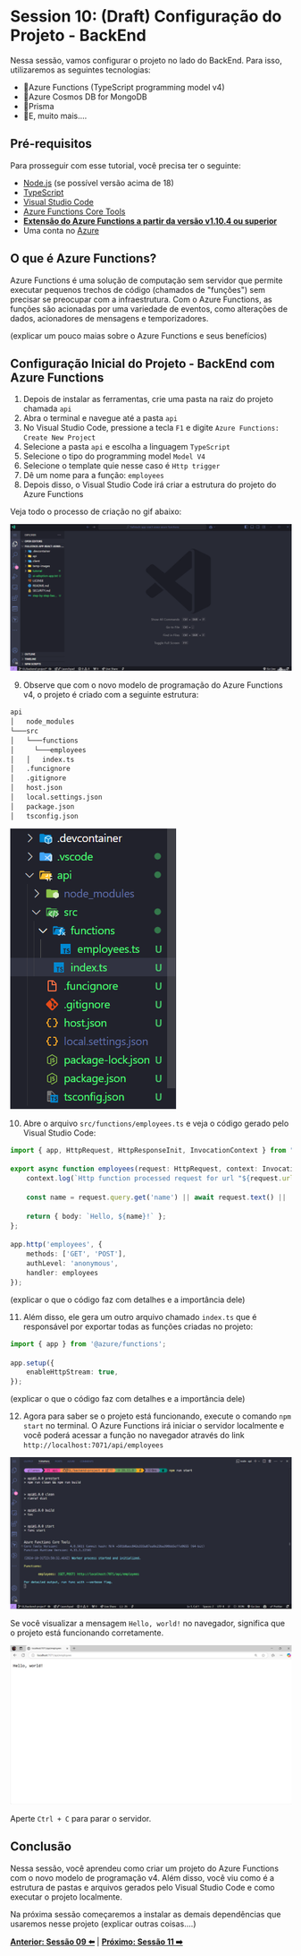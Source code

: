 # Session 10: (Draft) Configuração do Projeto - BackEnd

Nessa sessão, vamos configurar o projeto no lado do BackEnd. Para isso, utilizaremos as seguintes tecnologias:

- 🔹Azure Functions (TypeScript programming model v4)
- 🔹Azure Cosmos DB for MongoDB
- 🔹Prisma
- 🔹E, muito mais....

## Pré-requisitos

Para prosseguir com esse tutorial, você precisa ter o seguinte:

- [Node.js](https://nodejs.org/en/download/) (se possível versão acima de 18)
- [TypeScript](https://www.typescriptlang.org/)
- [Visual Studio Code](https://code.visualstudio.com/download)
- [Azure Functions Core Tools](https://learn.microsoft.com/pt-br/azure/azure-functions/functions-run-local?tabs=windows%2Cisolated-process%2Cnode-v4%2Cpython-v2%2Chttp-trigger%2Ccontainer-apps&pivots=programming-language-csharp#install-the-azure-functions-core-tools)
- **[Extensão do Azure Functions a partir da versão v1.10.4 ou superior](https://marketplace.visualstudio.com/items?itemName=ms-azuretools.vscode-azurefunctions)**
- Uma conta no [Azure](https://azure.microsoft.com/pt-br/free/)

## O que é Azure Functions?

Azure Functions é uma solução de computação sem servidor que permite executar pequenos trechos de código (chamados de "funções") sem precisar se preocupar com a infraestrutura. Com o Azure Functions, as funções são acionadas por uma variedade de eventos, como alterações de dados, acionadores de mensagens e temporizadores.

(explicar um pouco maias sobre o Azure Functions e seus benefícios)

## Configuração Inicial do Projeto - BackEnd com Azure Functions

1. Depois de instalar as ferramentas, crie uma pasta na raiz do projeto chamada `api`
2. Abra o terminal e navegue até a pasta `api`
3. No Visual Studio Code, pressione a tecla `F1` e digite `Azure Functions: Create New Project`
4. Selecione a pasta `api` e escolha a linguagem `TypeScript`
5. Selecione o tipo do programming model `Model V4`
6. Selecione o template quie nesse caso é `Http trigger`
7. Dê um nome para a função: `employees`
8. Depois disso, o Visual Studio Code irá criar a estrutura do projeto do Azure Functions

Veja todo o processo de criação no gif abaixo:

![Azure Functions](../images/create-functions-project.gif)

9. Observe que com o novo modelo de programação do Azure Functions v4, o projeto é criado com a seguinte estrutura:

```bash
api
│   node_modules
└───src
│   └───functions
│     └───employees
│   │   index.ts
│   .funcignore
│   .gitignore
│   host.json
│   local.settings.json
│   package.json
│   tsconfig.json
```

![alt text](../images/functions-structure.png)

10. Abre o arquivo `src/functions/employees.ts` e veja o código gerado pelo Visual Studio Code:

```typescript
import { app, HttpRequest, HttpResponseInit, InvocationContext } from "@azure/functions";

export async function employees(request: HttpRequest, context: InvocationContext): Promise<HttpResponseInit> {
    context.log(`Http function processed request for url "${request.url}"`);

    const name = request.query.get('name') || await request.text() || 'world';

    return { body: `Hello, ${name}!` };
};

app.http('employees', {
    methods: ['GET', 'POST'],
    authLevel: 'anonymous',
    handler: employees
});
```

(explicar o que o código faz com detalhes e a importância dele)

11. Além disso, ele gera um outro arquivo chamado `index.ts` que é responsável por exportar todas as funções criadas no projeto:

```typescript
import { app } from '@azure/functions';

app.setup({
    enableHttpStream: true,
});
```

(explicar o que o código faz com detalhes e a importância dele)

12. Agora para saber se o projeto está funcionando, execute o comando `npm start` no terminal. O Azure Functions irá iniciar o servidor localmente e você poderá acessar a função no navegador através do link `http://localhost:7071/api/employees`

![alt text](../images/first-running-functions.png)

Se você visualizar a mensagem `Hello, world!` no navegador, significa que o projeto está funcionando corretamente.

![alt text](functions-browser.png)

Aperte `Ctrl + C` para parar o servidor.

## Conclusão

Nessa sessão, você aprendeu como criar um projeto do Azure Functions com o novo modelo de programação v4. Além disso, você viu como é a estrutura de pastas e arquivos gerados pelo Visual Studio Code e como executar o projeto localmente.

Na próxima sessão começaremos a instalar as demais dependências que usaremos nesse projeto (explicar outras coisas....)


**[Anterior: Sessão 09 ⬅️](09-session.md)** | **[Próximo: Sessão 11 ➡️](11-session.md)**





